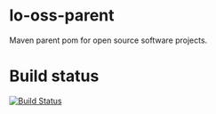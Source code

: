lo-oss-parent
=============

Maven parent pom for open source software projects.

# Build status

[![Build Status](https://api.travis-ci.org/livingobjects/lo-oss-parent.png)](https://travis-ci.org/livingobjects/lo-oss-parent)
